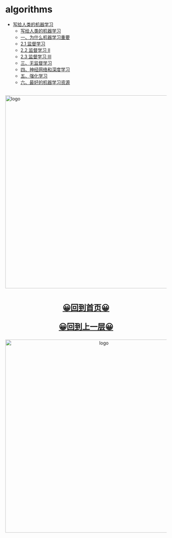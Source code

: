 # algorithms
  
-   [写给人类的机器学习](README.md)
    -   [写给人类的机器学习](READ_ME.md)
    -   [一、为什么机器学习重要](1.md)
    -   [2.1 监督学习](2.1.md)
    -   [2.2 监督学习 II](2.2.md)
    -   [2.3 监督学习 III](2.3.md)
    -   [三、无监督学习](3.md)
    -   [四、神经网络和深度学习](4.md)
    -   [五、强化学习](5.md)
    -   [六、最好的机器学习资源](6.md)

<br />
<img  src='/img/bjkb.PNG' width="600" alt="logo">
<br />
<br />
<div align="center">
<a href="/index.html"><p style="font-size:24px"><b>&#128512;回到首页&#128512;</b></p></a>
<a href="../index.html"><p style="font-size:24px"><b>&#128512;回到上一层&#128512;</b></p></a>
<img  src='/img/01.jpeg' width="600" alt="logo" />
</div>
<br />
<br />
